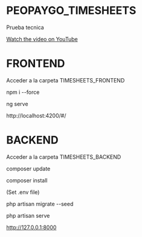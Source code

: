 # PEOPAYGO_TIMESHEETS
Prueba tecnica 



[Watch the video on YouTube](https://youtu.be/gqcVp00PuB0)



# FRONTEND
Acceder a la carpeta TIMESHEETS_FRONTEND

npm i --force

ng serve

http://localhost:4200/#/

# BACKEND
Acceder a la carpeta TIMESHEETS_BACKEND

composer update

composer install

(Set .env file)

php artisan migrate --seed

php artisan serve

http://127.0.0.1:8000


